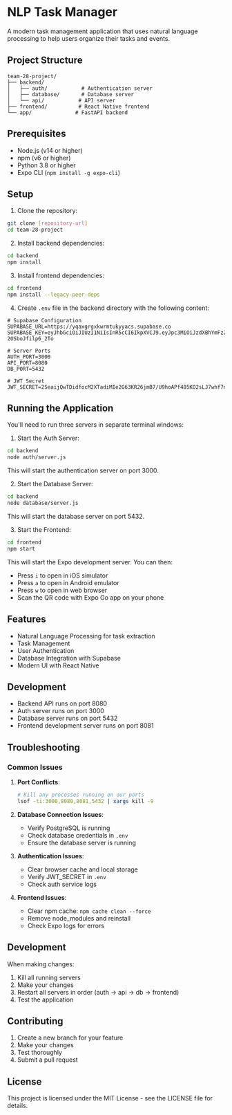 # NLP Task Manager

A modern task management application that uses natural language processing to help users organize their tasks and events.

## Project Structure

```
team-28-project/
├── backend/
│   ├── auth/           # Authentication server
│   ├── database/       # Database server
│   └── api/           # API server
├── frontend/          # React Native frontend
└── app/              # FastAPI backend
```

## Prerequisites

- Node.js (v14 or higher)
- npm (v6 or higher)
- Python 3.8 or higher
- Expo CLI (`npm install -g expo-cli`)

## Setup

1. Clone the repository:
```bash
git clone [repository-url]
cd team-28-project
```

2. Install backend dependencies:
```bash
cd backend
npm install
```

3. Install frontend dependencies:
```bash
cd frontend
npm install --legacy-peer-deps
```

4. Create `.env` file in the backend directory with the following content:
```env
# Supabase Configuration
SUPABASE_URL=https://yqaxgrgxkwrmtukyyacs.supabase.co
SUPABASE_KEY=eyJhbGciOiJIUzI1NiIsInR5cCI6IkpXVCJ9.eyJpc3MiOiJzdXBhYmFzZSIsInJlZiI6InlxYXhncmd4a3dybXR1a3l5YWNzIiwicm9sZSI6ImFub24iLCJpYXQiOjE3NDQ4NTI5MjEsImV4cCI6MjA2MDQyODkyMX0.HmgFnGy2XrnCfy3lOIWx0krb_1Y-2OSboJfilp6_2To

# Server Ports
AUTH_PORT=3000
API_PORT=8080
DB_PORT=5432

# JWT Secret
JWT_SECRET=2SeaijQwTDidfocM2XTadiMIe2G63KR26jmB7/U9hoAPf485KO2sLJ7whf7nMFpfyAaTL2MP/RJv9TLX0VizRA==
```

## Running the Application

You'll need to run three servers in separate terminal windows:

1. Start the Auth Server:
```bash
cd backend
node auth/server.js
```
This will start the authentication server on port 3000.

2. Start the Database Server:
```bash
cd backend
node database/server.js
```
This will start the database server on port 5432.

3. Start the Frontend:
```bash
cd frontend
npm start
```
This will start the Expo development server. You can then:
- Press `i` to open in iOS simulator
- Press `a` to open in Android emulator
- Press `w` to open in web browser
- Scan the QR code with Expo Go app on your phone

## Features

- Natural Language Processing for task extraction
- Task Management
- User Authentication
- Database Integration with Supabase
- Modern UI with React Native

## Development

- Backend API runs on port 8080
- Auth server runs on port 3000
- Database server runs on port 5432
- Frontend development server runs on port 8081

## Troubleshooting

### Common Issues

1. **Port Conflicts**:
   ```bash
   # Kill any processes running on our ports
   lsof -ti:3000,8080,8081,5432 | xargs kill -9
   ```

2. **Database Connection Issues**:
   - Verify PostgreSQL is running
   - Check database credentials in `.env`
   - Ensure the database server is running

3. **Authentication Issues**:
   - Clear browser cache and local storage
   - Verify JWT_SECRET in `.env`
   - Check auth service logs

4. **Frontend Issues**:
   - Clear npm cache: `npm cache clean --force`
   - Remove node_modules and reinstall
   - Check Expo logs for errors

## Development

When making changes:
1. Kill all running servers
2. Make your changes
3. Restart all servers in order (auth → api → db → frontend)
4. Test the application

## Contributing

1. Create a new branch for your feature
2. Make your changes
3. Test thoroughly
4. Submit a pull request

## License

This project is licensed under the MIT License - see the LICENSE file for details.
